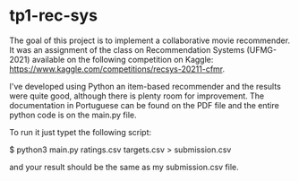 # tp1-rec-sys

The goal of this project is to implement a collaborative movie recommender. It was an assignment of the class on Recommendation Systems (UFMG-2021)
available on the following competition on Kaggle: https://www.kaggle.com/competitions/recsys-20211-cfmr.

I've developed using Python an item-based recommender and the results were quite good, although there is plenty room for improvement.
The documentation in Portuguese can be found on the PDF file and the entire python code is on the main.py file.

To run it just typet the following script:

$ python3 main.py ratings.csv targets.csv > submission.csv

and your result should be the same as my submission.csv file.
